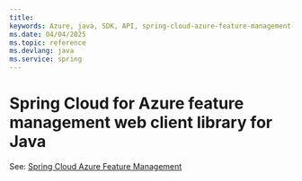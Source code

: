 ```yaml
---
title: 
keywords: Azure, java, SDK, API, spring-cloud-azure-feature-management-web, spring
ms.date: 04/04/2025
ms.topic: reference
ms.devlang: java
ms.service: spring
---
```

# Spring Cloud for Azure feature management web client library for Java

See: [Spring Cloud Azure Feature Management](https://github.com/Azure/azure-sdk-for-java/tree/main/sdk/spring/spring-cloud-azure-feature-management)

